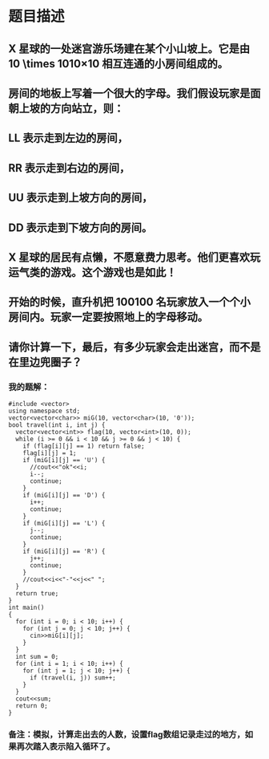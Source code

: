 # 题目描述
## X 星球的一处迷宫游乐场建在某个小山坡上。它是由 10 \times 1010×10 相互连通的小房间组成的。
## 房间的地板上写着一个很大的字母。我们假设玩家是面朝上坡的方向站立，则：
## LL 表示走到左边的房间，
## RR 表示走到右边的房间，
## UU 表示走到上坡方向的房间，
## DD 表示走到下坡方向的房间。
## X 星球的居民有点懒，不愿意费力思考。他们更喜欢玩运气类的游戏。这个游戏也是如此！
## 开始的时候，直升机把 100100 名玩家放入一个个小房间内。玩家一定要按照地上的字母移动。
## 请你计算一下，最后，有多少玩家会走出迷宫，而不是在里边兜圈子？
### 我的题解：
```#include <iostream>
#include <vector>
using namespace std;
vector<vector<char>> miG(10, vector<char>(10, '0'));
bool travel(int i, int j) {
  vector<vector<int>> flag(10, vector<int>(10, 0));
  while (i >= 0 && i < 10 && j >= 0 && j < 10) {
    if (flag[i][j] == 1) return false; 
    flag[i][j] = 1;
    if (miG[i][j] == 'U') {
      //cout<<"ok"<<i;
      i--;
      continue;
    }
    if (miG[i][j] == 'D') {
      i++;
      continue;
    }
    if (miG[i][j] == 'L') {
      j--;
      continue;
    }
    if (miG[i][j] == 'R') {
      j++;
      continue;
    }
    //cout<<i<<"-"<<j<<" ";
  }
  return true;
}
int main()
{
  for (int i = 0; i < 10; i++) {
    for (int j = 0; j < 10; j++) {
      cin>>miG[i][j];
    }
  }
  int sum = 0;
  for (int i = 1; i < 10; i++) {
    for (int j = 1; j < 10; j++) {
      if (travel(i, j)) sum++;
    }
  } 
  cout<<sum;
  return 0;
}
```

### **备注**：模拟，计算走出去的人数，设置flag数组记录走过的地方，如果再次踏入表示陷入循环了。